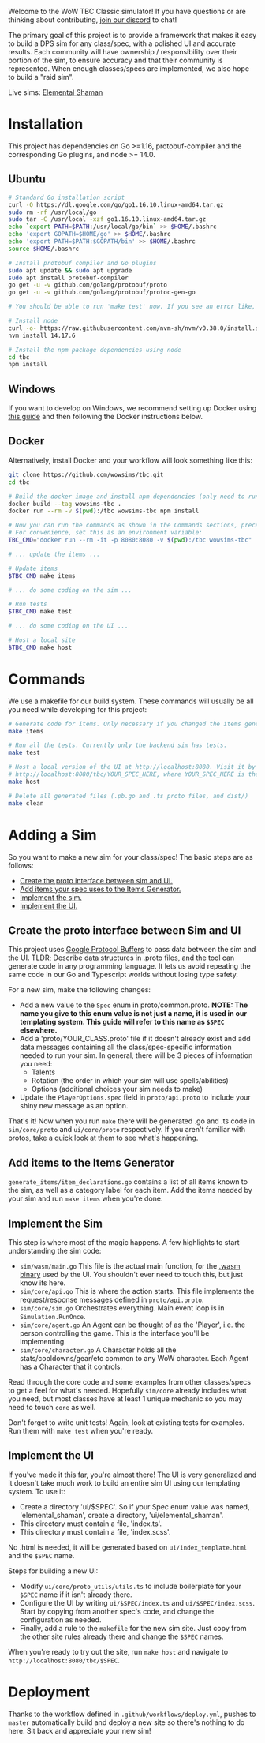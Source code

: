 Welcome to the WoW TBC Classic simulator! If you have questions or are thinking about contributing, [join our discord](https://discord.gg/jJMPr9JWwx "https://discord.gg/jJMPr9JWwx") to chat!

The primary goal of this project is to provide a framework that makes it easy to build a DPS sim for any class/spec, with a polished UI and accurate results. Each community will have ownership / responsibility over their portion of the sim, to ensure accuracy and that their community is represented. When enough classes/specs are implemented, we also hope to build a "raid sim".

Live sims:
[Elemental Shaman](https://wowsims.github.io/tbc/elemental_shaman/ "https://wowsims.github.io/tbc/elemental_shaman/")

# Installation
This project has dependencies on Go >=1.16, protobuf-compiler and the corresponding Go plugins, and node >= 14.0.

## Ubuntu
```sh
# Standard Go installation script
curl -O https://dl.google.com/go/go1.16.10.linux-amd64.tar.gz
sudo rm -rf /usr/local/go 
sudo tar -C /usr/local -xzf go1.16.10.linux-amd64.tar.gz
echo `export PATH=$PATH:/usr/local/go/bin` >> $HOME/.bashrc
echo 'export GOPATH=$HOME/go' >> $HOME/.bashrc
echo 'export PATH=$PATH:$GOPATH/bin' >> $HOME/.bashrc
source $HOME/.bashrc

# Install protobuf compiler and Go plugins
sudo apt update && sudo apt upgrade
sudo apt install protobuf-compiler
go get -u -v github.com/golang/protobuf/proto
go get -u -v github.com/golang/protobuf/protoc-gen-go

# You should be able to run 'make test' now. If you see an error like, 'protoc-gen-go: program not found or is not executable', run the following commands:

# Install node
curl -o- https://raw.githubusercontent.com/nvm-sh/nvm/v0.38.0/install.sh | bash
nvm install 14.17.6

# Install the npm package dependencies using node
cd tbc
npm install
```

## Windows
If you want to develop on Windows, we recommend setting up Docker using [this guide](https://docs.docker.com/desktop/windows/wsl/ "https://docs.docker.com/desktop/windows/wsl/") and then following the Docker instructions below.

## Docker
Alternatively, install Docker and your workflow will look something like this:
```sh
git clone https://github.com/wowsims/tbc.git
cd tbc

# Build the docker image and install npm dependencies (only need to run these once).
docker build --tag wowsims-tbc .
docker run --rm -v $(pwd):/tbc wowsims-tbc npm install

# Now you can run the commands as shown in the Commands sections, preceding everything with, "docker run --rm -it -p 8080:8080 -v $(pwd):/tbc wowsims-tbc".
# For convenience, set this as an environment variable:
TBC_CMD="docker run --rm -it -p 8080:8080 -v $(pwd):/tbc wowsims-tbc"

# ... update the items ...

# Update items
$TBC_CMD make items

# ... do some coding on the sim ...

# Run tests
$TBC_CMD make test

# ... do some coding on the UI ...

# Host a local site
$TBC_CMD make host
```

# Commands
We use a makefile for our build system. These commands will usually be all you need while developing for this project:
```sh
# Generate code for items. Only necessary if you changed the items generator.
make items

# Run all the tests. Currently only the backend sim has tests.
make test

# Host a local version of the UI at http://localhost:8080. Visit it by pointing a browser to
# http://localhost:8080/tbc/YOUR_SPEC_HERE, where YOUR_SPEC_HERE is the directory under ui/ with your custom code.
make host

# Delete all generated files (.pb.go and .ts proto files, and dist/)
make clean
```

# Adding a Sim
So you want to make a new sim for your class/spec! The basic steps are as follows:
 - [Create the proto interface between sim and UI.](#create-the-proto-interface-between-sim-and-ui)
 - [Add items your spec uses to the Items Generator.](#add-items-to-the-items-generator)
 - [Implement the sim.](#implement-the-sim)
 - [Implement the UI.](#implement-the-ui)


## Create the proto interface between Sim and UI
This project uses [Google Protocol Buffers](https://developers.google.com/protocol-buffers/docs/gotutorial "https://developers.google.com/protocol-buffers/docs/gotutorial") to pass data between the sim and the UI. TLDR; Describe data structures in .proto files, and the tool can generate code in any programming language. It lets us avoid repeating the same code in our Go and Typescript worlds without losing type safety.

For a new sim, make the following changes:
  - Add a new value to the `Spec` enum in proto/common.proto. __NOTE: The name you give to this enum value is not just a name, it is used in our templating system. This guide will refer to this name as `$SPEC` elsewhere.__
  - Add a 'proto/YOUR_CLASS.proto' file if it doesn't already exist and add data messages containing all the class/spec-specific information needed to run your sim. In general, there will be 3 pieces of information you need:
    - Talents
    - Rotation (the order in which your sim will use spells/abilities)
    - Options (additional choices your sim needs to make)
  - Update the `PlayerOptions.spec` field in `proto/api.proto` to include your shiny new message as an option.

That's it! Now when you run `make` there will be generated .go and .ts code in `sim/core/proto` and `ui/core/proto` respectively. If you aren't familiar with protos, take a quick look at them to see what's happening.

## Add items to the Items Generator
`generate_items/item_declarations.go` contains a list of all items known to the sim, as well as a category label for each item. Add the items needed by your sim and run `make items` when you're done.

## Implement the Sim
This step is where most of the magic happens. A few highlights to start understanding the sim code:
  - `sim/wasm/main.go` This file is the actual main function, for the [.wasm binary](https://webassembly.org/ "https://webassembly.org/") used by the UI. You shouldn't ever need to touch this, but just know its here.
  - `sim/core/api.go` This is where the action starts. This file implements the request/response messages defined in `proto/api.proto`.
  - `sim/core/sim.go` Orchestrates everything. Main event loop is in `Simulation.RunOnce`.
  - `sim/core/agent.go` An Agent can be thought of as the 'Player', i.e. the person controlling the game. This is the interface you'll be implementing.
  - `sim/core/character.go` A Character holds all the stats/cooldowns/gear/etc common to any WoW character. Each Agent has a Character that it controls.

Read through the core code and some examples from other classes/specs to get a feel for what's needed. Hopefully `sim/core` already includes what you need, but most classes have at least 1 unique mechanic so you may need to touch `core` as well.

Don't forget to write unit tests! Again, look at existing tests for examples. Run them with `make test` when you're ready.

## Implement the UI
If you've made it this far, you're almost there! The UI is very generalized and it doesn't take much work to build an entire sim UI using our templating system. To use it:
  - Create a directory 'ui/$SPEC'. So if your Spec enum value was named, 'elemental_shaman', create a directory, 'ui/elemental_shaman'.
  - This directory must contain a file, 'index.ts'.
  - This directory must contain a file, 'index.scss'.

No .html is needed, it will be generated based on `ui/index_template.html` and the `$SPEC` name.

Steps for building a new UI:
  - Modify `ui/core/proto_utils/utils.ts` to include boilerplate for your `$SPEC` name if it isn't already there.
  - Configure the UI by writing `ui/$SPEC/index.ts` and `ui/$SPEC/index.scss`. Start by copying from another spec's code, and change the configuration as needed.
  - Finally, add a rule to the `makefile` for the new sim site. Just copy from the other site rules already there and change the `$SPEC` names.

When you're ready to try out the site, run `make host` and navigate to `http://localhost:8080/tbc/$SPEC`.

# Deployment
Thanks to the workflow defined in `.github/workflows/deploy.yml`, pushes to `master` automatically build and deploy a new site so there's nothing to do here. Sit back and appreciate your new sim!
